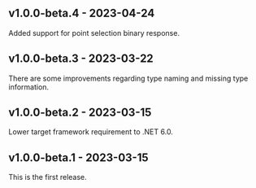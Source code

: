 ## v1.0.0-beta.4 - 2023-04-24

Added support for point selection binary response.

## v1.0.0-beta.3 - 2023-03-22

There are some improvements regarding type naming and missing type information.

## v1.0.0-beta.2 - 2023-03-15

Lower target framework requirement to .NET 6.0.

## v1.0.0-beta.1 - 2023-03-15

This is the first release.